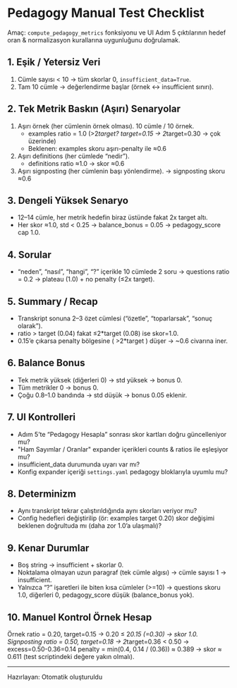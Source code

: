 # Pedagogy Manual Test Checklist

Amaç: `compute_pedagogy_metrics` fonksiyonu ve UI Adım 5 çıktılarının hedef oran & normalizasyon kurallarına uygunluğunu doğrulamak.

## 1. Eşik / Yetersiz Veri
1. Cümle sayısı < 10 → tüm skorlar 0, `insufficient_data=True`.
2. Tam 10 cümle → değerlendirme başlar (örnek ↔ insufficient sınırı).

## 2. Tek Metrik Baskın (Aşırı) Senaryolar
1. Aşırı örnek (her cümlenin örnek olması). 10 cümle / 10 örnek.
   - examples ratio = 1.0 (>2*target? target=0.15 → 2*target=0.30 → çok üzerinde)
   - Beklenen: examples skoru aşırı-penalty ile ≈0.6
2. Aşırı definitions (her cümlede “nedir”).
   - definitions ratio ≈1.0 → skor ≈0.6
3. Aşırı signposting (her cümlenin başı yönlendirme). → signposting skoru ≈0.6

## 3. Dengeli Yüksek Senaryo
- 12–14 cümle, her metrik hedefin biraz üstünde fakat 2x target altı.
- Her skor ≈1.0, std < 0.25 → balance_bonus = 0.05 → pedagogy_score cap 1.0.

## 4. Sorular
- “neden”, “nasıl”, “hangi”, “?” içerikle 10 cümlede 2 soru → questions ratio = 0.2 → plateau (1.0) + no penalty (≤2x target).

## 5. Summary / Recap
- Transkript sonuna 2–3 özet cümlesi (“özetle”, “toparlarsak”, “sonuç olarak”).
- ratio > target (0.04) fakat ≤2*target (0.08) ise skor=1.0.
- 0.15’e çıkarsa penalty bölgesine ( >2*target ) düşer → ~0.6 civarına iner.

## 6. Balance Bonus
- Tek metrik yüksek (diğerleri 0) → std yüksek → bonus 0.
- Tüm metrikler 0 → bonus 0.
- Çoğu 0.8–1.0 bandında → std düşük → bonus 0.05 eklenir.

## 7. UI Kontrolleri
- Adım 5’te “Pedagogy Hesapla” sonrası skor kartları doğru güncelleniyor mu?
- "Ham Sayımlar / Oranlar" expander içerikleri counts & ratios ile eşleşiyor mu?
- insufficient_data durumunda uyarı var mı?
- Konfig expander içeriği `settings.yaml` pedagogy bloklarıyla uyumlu mu?

## 8. Determinizm
- Aynı transkript tekrar çalıştırıldığında aynı skorları veriyor mu?
- Config hedefleri değiştirilip (ör: examples target 0.20) skor değişimi beklenen doğrultuda mı (daha zor 1.0’a ulaşmalı)?

## 9. Kenar Durumlar
- Boş string → insufficient + skorlar 0.
- Noktalama olmayan uzun paragraf (tek cümle algısı) → cümle sayısı 1 → insufficient.
- Yalnızca “?” işaretleri ile biten kısa cümleler (>=10) → questions skoru 1.0, diğerleri 0, pedagogy_score düşük (balance_bonus yok).

## 10. Manuel Kontrol Örnek Hesap
Örnek ratio = 0.20, target=0.15 → 0.20 ≤ 2*0.15 (=0.30) → skor 1.0.
Signposting ratio = 0.50, target=0.18 → 2*target=0.36 < 0.50 → excess=0.50-0.36=0.14
penalty = min(0.4, 0.14 / (0.36)) ≈ 0.389 → skor ≈ 0.611 (test scriptindeki değere yakın olmalı).

---
Hazırlayan: Otomatik oluşturuldu
